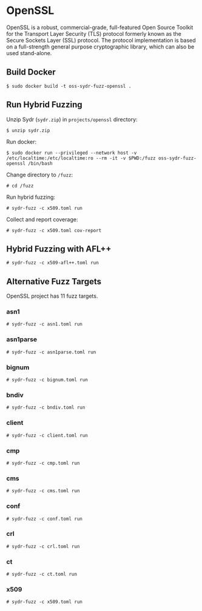 # OpenSSL

OpenSSL is a robust, commercial-grade, full-featured Open Source Toolkit for the
Transport Layer Security (TLS) protocol formerly known as the Secure Sockets
Layer (SSL) protocol. The protocol implementation is based on a full-strength
general purpose cryptographic library, which can also be used stand-alone.

## Build Docker

    $ sudo docker build -t oss-sydr-fuzz-openssl .

## Run Hybrid Fuzzing

Unzip Sydr (`sydr.zip`) in `projects/openssl` directory:

    $ unzip sydr.zip

Run docker:

    $ sudo docker run --privileged --network host -v /etc/localtime:/etc/localtime:ro --rm -it -v $PWD:/fuzz oss-sydr-fuzz-openssl /bin/bash

Change directory to `/fuzz`:

    # cd /fuzz

Run hybrid fuzzing:

    # sydr-fuzz -c x509.toml run

Collect and report coverage:

    # sydr-fuzz -c x509.toml cov-report

## Hybrid Fuzzing with AFL++

    # sydr-fuzz -c x509-afl++.toml run

## Alternative Fuzz Targets

OpenSSL project has 11 fuzz targets.

### asn1

    # sydr-fuzz -c asn1.toml run

### asn1parse

    # sydr-fuzz -c asn1parse.toml run

### bignum

    # sydr-fuzz -c bignum.toml run

### bndiv

    # sydr-fuzz -c bndiv.toml run

### client

    # sydr-fuzz -c client.toml run

### cmp

    # sydr-fuzz -c cmp.toml run

### cms

    # sydr-fuzz -c cms.toml run

### conf

    # sydr-fuzz -c conf.toml run

### crl

    # sydr-fuzz -c crl.toml run

### ct

    # sydr-fuzz -c ct.toml run

### x509

    # sydr-fuzz -c x509.toml run
